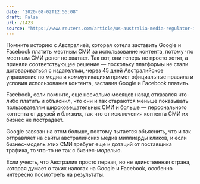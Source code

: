 ```yaml
---
date: "2020-08-02T12:55:08"
draft: False
url: /1423
source: "https://www.reuters.com/article/us-australia-media-regulator-idUSKCN24V3UP"
---
```


Помните историю с Австралией, которая хотела заставить Google и Facebook платить местным СМИ за использование контента, потому что местным СМИ денег не хватает. Так вот, они теперь не просто хотят, а приняли соответствующее решение — поскольку платформы не стали договариваться с издателями, через 45 дней Австралийское управление по медиа и коммуникациям примет официальные правила и условия использования контента, заставив Google и Facebook платить.

Facebook, если помните, еще несколько месяцев назад отказался что-либо платить и объяснил, что они и так стараются меньше показывать пользователям широковещательных СМИ и больше — персонального контента от друзей и близких, так что от исключения контента СМИ их бизнес не пострадает.

Google завязан на этом больше, поэтому пытается объяснить, что и так отправляет на сайты австралийских медиа миллиарды кликов, и если бизнес-модель этих СМИ требует еще и дотаций от поставщика трафика, то что-то не так с бизнес-моделью.

Если учесть, что Австралия просто первая, но не единственная страна, которая думает о таких налогах на Google и Facebook, особенно интересно посмотреть на результаты.
